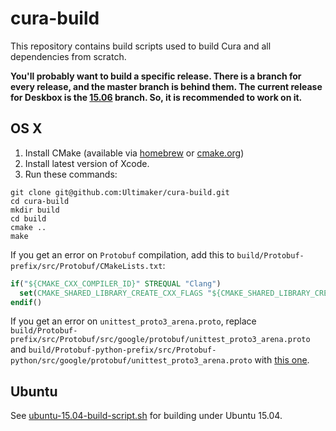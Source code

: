 # cura-build

This repository contains build scripts used to build Cura and all dependencies from scratch.

**You'll probably want to build a specific release. There is a branch for every release, and the master branch is behind them. The current release for Deskbox is the [15.06](https://github.com/DeskboxBrazil/cura-build/tree/15.06) branch. So, it is recommended to work on it.**

## OS X

1. Install CMake (available via [homebrew](http://brew.sh/) or [cmake.org](http://www.cmake.org/))
2. Install latest version of Xcode.
3. Run these commands:
```shell
git clone git@github.com:Ultimaker/cura-build.git
cd cura-build
mkdir build
cd build
cmake ..
make
```

If you get an error on `Protobuf` compilation, add this to `build/Protobuf-prefix/src/Protobuf/CMakeLists.txt`:
```cmake
if("${CMAKE_CXX_COMPILER_ID}" STREQUAL "Clang")
  set(CMAKE_SHARED_LIBRARY_CREATE_CXX_FLAGS "${CMAKE_SHARED_LIBRARY_CREATE_CXX_FLAGS} -undefined dynamic_lookup")
endif()
```

If you get an error on `unittest_proto3_arena.proto`, replace `build/Protobuf-prefix/src/Protobuf/src/google/protobuf/unittest_proto3_arena.proto` and `build/Protobuf-python-prefix/src/Protobuf-python/src/google/protobuf/unittest_proto3_arena.proto` with [this one](https://raw.githubusercontent.com/google/protobuf/master/src/google/protobuf/unittest_proto3_arena.proto).


## Ubuntu

See [ubuntu-15.04-build-script.sh](ubuntu-15.04-build-script.sh) for building under Ubuntu 15.04.
